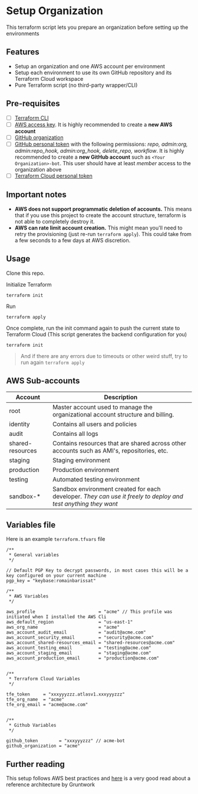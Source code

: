 # Setup Organization

This terraform script lets you prepare an organization before setting up the environments

## Features

- Setup an organization and one AWS account per environment
- Setup each environment to use its own GitHub repository and its Terraform Cloud workspace
- Pure Terraform script (no third-party wrapper/CLI)

## Pre-requisites

- [ ] [Terraform CLI](https://learn.hashicorp.com/terraform/getting-started/install.html)
- [ ] [AWS access key](https://console.aws.amazon.com/iam/home#/security_credentials). It is highly recommended to create a **new AWS account**
- [ ] [GitHub organization](https://github.com/account/organizations/new)
- [ ] [GitHub personal token](https://github.com/settings/tokens) with the following permissions: _repo, admin:org, admin:repo_hook, admin:org_hook, delete_repo, workflow_. It is highly recommended to create a **new GitHub account** such as `<Your Organization>-bot`. This user should have at least _member_ access to the organization above
- [ ] [Terraform Cloud personal token](https://app.terraform.io/app/settings/tokens)

## Important notes

- **AWS does not support programmatic deletion of accounts.** This means that if you use this project to create the account structure, terraform is not able to completely destroy it.
- **AWS can rate limit account creation.** This might mean you'll need to retry the provisioning (just re-run `terraform apply`). This could take from a few seconds to a few days at AWS discretion.

## Usage

Clone this repo.

Initialize Terraform

`terraform init`

Run

`terraform apply`

Once complete, run the init command again to push the current state to Terraform Cloud (This script generates the backend configuration for you)

`terraform init`

> And if there are any errors due to timeouts or other weird stuff, try to run again `terraform apply`

## AWS Sub-accounts

| Account          | Description                                                                                                    |
| ---------------- | -------------------------------------------------------------------------------------------------------------- |
| root             | Master account used to manage the organizational account structure and billing.                                |
| identity         | Contains all users and policies                                                                                |
| audit            | Contains all logs                                                                                              |
| shared-resources | Contains resources that are shared across other accounts such as AMI's, repositories, etc.                     |
| staging          | Staging environment                                                                                            |
| production       | Production environment                                                                                         |
| testing          | Automated testing environment                                                                                  |
| sandbox-\*       | Sandbox environment created for each developer. _They can use it freely to deploy and test anything they want_ |

## Variables file

Here is an example `terraform.tfvars` file

```hcl
/**
 * General variables
 */

// Default PGP Key to decrypt passwords, in most cases this will be a key configured on your current machine
pgp_key = "keybase:romainbarissat"

/**
 * AWS Variables
 */

aws_profile                        = "acme" // This profile was initiated when I installed the AWS Cli
aws_default_region                 = "us-east-1"
aws_org_name                       = "acme"
aws_account_audit_email            = "audit@acme.com"
aws_account_security_email         = "security@acme.com"
aws_account_shared-resources_email = "shared-resources@acme.com"
aws_account_testing_email          = "testing@acme.com"
aws_account_staging_email          = "staging@acme.com"
aws_account_production_email       = "production@acme.com"


/**
 * Terraform Cloud Variables
 */

tfe_token     = "xxxyyyzzz.atlasv1.xxxyyyzzz"
tfe_org_name  = "acme"
tfe_org_email = "acme@acme.com"


/**
 * Github Variables
 */

github_token        = "xxxyyyzzz" // acme-bot
github_organization = "acme"
```

## Further reading

This setup follows AWS best practices and [here](https://gruntwork.io/guides/foundations/how-to-configure-production-grade-aws-account-structure) is a very good read about a reference architecture by Gruntwork
